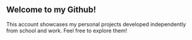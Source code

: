 ## Welcome to my Github!
This account showcases my personal projects developed independently from school and work. Feel free to explore them!

